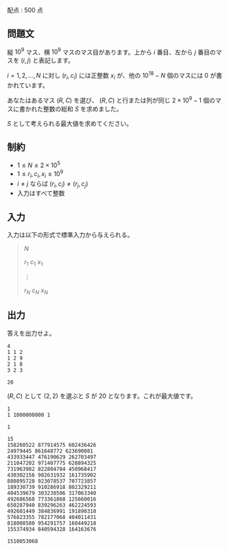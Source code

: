 配点 : $500$ 点

## 問題文

縦 $10^9$ マス、横 $10^9$ マスのマス目があります。上から $i$ 番目、左から $j$ 番目のマスを $(i,j)$ と表記します。  

$i=1,2,\ldots,N$ に対し $(r_i,c_i)$ には正整数 $x_i$ が、他の $10^{18}-N$ 個のマスには $0$ が書かれています。

あなたはあるマス $(R,C)$ を選び、 $(R,C)$ と行または列が同じ $2 \times 10^9 - 1$ 個のマスに書かれた整数の総和 $S$ を求めました。  

$S$ として考えられる最大値を求めてください。

## 制約

- $1 \leq N \leq 2 \times 10^5$
- $1 \leq r_i,c_i,x_i \leq 10^9$
- $i \neq j$ ならば $(r_i,c_i) \neq (r_j,c_j)$
- 入力はすべて整数

## 入力

入力は以下の形式で標準入力から与えられる。

> $N$
> 
> $r_1$ $c_1$ $x_1$
> 
> $\vdots$
> 
> $r_N$ $c_N$ $x_N$

## 出力

答えを出力せよ。

```input1
4
1 1 2
1 2 9
2 1 8
3 2 3
```

```output1
20
```

$(R,C)$ として $(2,2)$ を選ぶと $S$ が $20$ となります。これが最大値です。

```input2
1
1 1000000000 1
```

```output2
1
```

```input3
15
158260522 877914575 602436426
24979445 861648772 623690081
433933447 476190629 262703497
211047202 971407775 628894325
731963982 822804784 450968417
430302156 982631932 161735902
880895728 923078537 707723857
189330739 910286918 802329211
404539679 303238506 317063340
492686568 773361868 125660016
650287940 839296263 462224593
492601449 384836991 191890310
576823355 782177068 404011431
818008580 954291757 160449218
155374934 840594328 164163676
```

```output3
1510053068
```